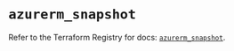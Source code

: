 # `azurerm_snapshot`

Refer to the Terraform Registry for docs: [`azurerm_snapshot`](https://registry.terraform.io/providers/hashicorp/azurerm/4.19.0/docs/resources/snapshot).
